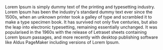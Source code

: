 Lorem Ipsum is simply dummy text of the printing and typesetting industry. Lorem Ipsum has been the industry's standard dummy text ever since the
1500s, when an unknown printer
took a galley of type and scrambled it to make a type specimen book. It has survived not only five centuries, but also the leap
into electronic typesetting, remaining
essentially unchanged. It was popularised in the 1960s with the release of Letraset sheets containing Lorem Ipsum passages, and more recently with desktop publishing software like Aldus PageMaker including versions of Lorem Ipsum.